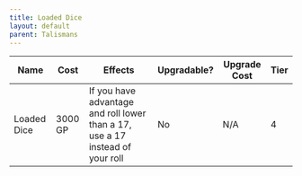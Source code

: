 ```yaml
---
title: Loaded Dice
layout: default
parent: Talismans
---
```



| Name         | Cost    | Effects                                                                       | Upgradable? | Upgrade Cost | Tier |
| ------------ | ------- | ----------------------------------------------------------------------------- | ----------- | ------------ | ---- |
| Loaded  Dice | 3000 GP | If you have advantage and roll lower than a 17, use a 17 instead of your roll | No          | N/A          | 4    |
